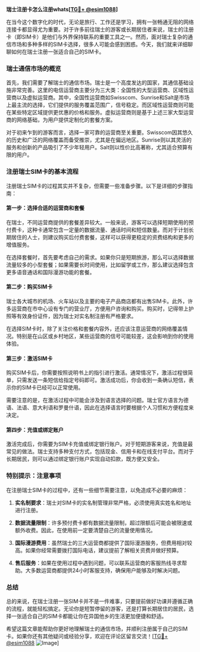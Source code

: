 **瑞士注册卡怎么注册whats[[TG💪+ @esim1088](https://t.me/s/esim1088)]**

在当今这个数字化的时代，无论是旅行、工作还是学习，拥有一张畅通无阻的网络连接卡都显得尤为重要。对于许多前往瑞士的游客或长期居住者来说，瑞士的注册卡（即SIM卡）是他们与外界保持联系的重要工具之一。然而，面对瑞士复杂的通信市场和多种多样的SIM卡选择，很多人可能会感到困惑。今天，我们就来详细聊聊如何在瑞士注册一张适合自己的SIM卡。

### 瑞士通信市场的概览

首先，我们需要了解瑞士的通信市场。瑞士是一个高度发达的国家，其通信基础设施非常完善。这里的电信运营商主要分为三大类：全国性的大型运营商、区域性运营商以及虚拟运营商。其中，全国性运营商如Swisscom、Sunrise和Salt是市场上最主流的选择，它们提供的服务覆盖范围广，信号稳定。而区域性运营商则可能在某些特定区域提供更优惠的价格和服务。虚拟运营商则是基于上述三家大型运营商的网络基础，为用户提供定制化的套餐方案。

对于初来乍到的游客而言，选择一家可靠的运营商至关重要。Swisscom因其悠久的历史和广泛的网络覆盖而备受推崇，尤其是在偏远地区。Sunrise则以其灵活的服务和创新的产品吸引了不少年轻用户。Salt则以性价比高著称，尤其适合预算有限的用户。

### 注册瑞士SIM卡的基本流程

注册瑞士SIM卡的过程其实并不复杂，但需要一些准备步骤。以下是详细的步骤指南：

#### 第一步：选择合适的运营商和套餐

在瑞士，不同运营商提供的套餐差异较大。一般来说，游客可以选择短期使用的预付费卡，这种卡通常包含一定量的数据流量、通话时间和短信数量。而对于计划长期居住的人士，则建议购买后付费套餐，这样可以获得更稳定的资费结构和更多的增值服务。

在选择套餐时，首先要考虑自己的需求。如果你只是短期旅游，那么可以选择数据流量较多的小型套餐；如果需要长时间使用，比如留学或工作，那么建议选择包含更多语音通话和国际漫游功能的套餐。

#### 第二步：购买SIM卡

瑞士各大城市的机场、火车站以及主要的电子产品商店都有出售SIM卡。此外，许多运营商在市中心设有专门的营业厅，方便用户咨询和购买。购买时，记得带上护照等有效身份证件，因为瑞士对实名制注册有严格要求。

在选择SIM卡时，除了关注价格和套餐内容外，还应该注意运营商的网络覆盖情况。特别是在山区或乡村地区，某些运营商的信号可能较差，这会影响到你的使用体验。

#### 第三步：激活SIM卡

购买SIM卡后，你需要按照说明书上的指引进行激活。通常情况下，激活过程很简单，只需发送一条短信给指定号码即可。激活成功后，你会收到一条确认短信，表示你的SIM卡已经可以正常使用。

需要注意的是，在激活过程中可能会涉及到语言选择的问题。瑞士官方语言为德语、法语、意大利语和罗曼什语，因此在选择语言时要根据个人习惯和方便程度来决定。

#### 第四步：充值或绑定账户

激活完成后，你需要为SIM卡充值或绑定银行账户。对于短期游客来说，充值是最常见的做法。瑞士支持多种支付方式，包括现金、信用卡和在线支付平台。而对于长期居民，则可以通过绑定银行账户实现自动扣款，既方便又安全。

### 特别提示：注意事项

在注册瑞士SIM卡的过程中，还有一些细节需要注意，以免造成不必要的麻烦：

1. **实名制要求**：瑞士对SIM卡的实名制管理非常严格，必须使用真实姓名和地址进行注册。
   
2. **数据流量限制**：许多预付费卡都有数据流量限制，超过限额后可能会被限速或额外收费。因此，在使用前一定要清楚自己的流量使用情况。

3. **国际漫游费用**：虽然瑞士的三大运营商都提供了国际漫游服务，但费用相对较高。如果你经常需要拨打国际电话，建议提前了解相关资费并做好预算。

4. **售后服务**：如果在使用过程中遇到问题，可以联系运营商的客服热线寻求帮助。大多数运营商都提供24小时客服支持，确保用户能够及时解决问题。

### 总结

总的来说，在瑞士注册一张SIM卡并不是一件难事，只要提前做好功课并遵循正确的流程，就能轻松搞定。无论你是短暂停留的游客，还是打算长期居住的居民，选择一张适合自己的SIM卡都能让你在异国他乡的生活更加便捷和舒适。

希望这篇文章能帮助你更好地理解瑞士的通信市场，并顺利注册属于自己的SIM卡。如果你还有其他疑问或经验分享，欢迎在评论区留言交流！[[TG💪+ @esim1088](https://t.me/s/esim1088) ![Image](https://i.postimg.cc/4NQfJmqS/Snipaste-2025-05-13-00-14-12.png)]